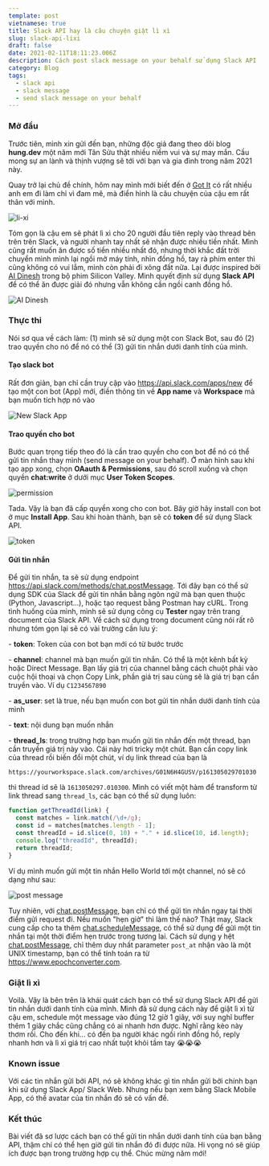 ```yaml
---
template: post
vietnamese: true
title: Slack API hay là câu chuyện giật lì xì
slug: slack-api-lixi
draft: false
date: 2021-02-11T18:11:23.006Z
description: Cách post slack message on your behalf sử dụng Slack API
category: Blog
tags:
  - slack api
  - slack message
  - send slack message on your behalf
---
```


### Mở đầu

Trước tiên, mình xin gửi đến bạn, những độc giả đang theo dõi blog **hung.dev** một năm mới Tân Sửu thật nhiều niềm vui và sự may mắn. Cầu mong sự an lành và thịnh vượng sẽ tới với bạn và gia đình trong năm 2021 này.

Quay trở lại chủ đề chính, hôm nay mình mới biết đến ở [Got It](https://www.got-it.ai) có rất nhiều anh em đi làm chỉ vì đam mê, mà điển hình là câu chuyện của cậu em rất thân với mình.

![li-xi](/media/screenshot-2021-02-12-at-00.55.56.png "Lì xì")

Tóm gọn là cậu em sẽ phát lì xì cho 20 người đầu tiên reply vào thread bên trên trên Slack, và người nhanh tay nhất sẽ nhận được nhiều tiền nhất. Mình cũng rất muốn ăn được số tiền nhiều nhất đó, nhưng thời khắc đất trời chuyển mình mình lại ngồi mở máy tính, nhìn đồng hồ, tay rà phím enter thì cũng không có vui lắm, mình còn phải đi xông đất nữa. Lại được inspired bởi [AI Dinesh](https://www.youtube.com/watch?v=2TpSWVN4zkg) trong bộ phim Silicon Valley. Mình quyết định sử dụng **Slack API** để có thể ăn được giải đó nhưng vẫn không cần ngồi canh đồng hồ.

![AI Dinesh](/media/maxresdefault.jpg "AI Dinesh")

### Thực thi

Nói sơ qua về cách làm: (1) mình sẽ sử dụng một con Slack Bot, sau đó (2) trao quyền cho nó để nó có thể (3) gửi tin nhắn dưới danh tính của mình.

#### Tạo slack bot

Rất đơn giản, bạn chỉ cần truy cập vào <https://api.slack.com/apps/new> để tạo một con bot (App) mới, điền thông tin về **App name** và **Workspace** mà bạn muốn tích hợp nó vào

![New Slack App](/media/screenshot-2021-02-12-at-02.16.15.png "New Slack App")

#### Trao quyền cho bot

Bước quan trọng tiếp theo đó là cần trao quyền cho con bot để nó có thể gửi tin nhắn thay mình (send message on your behalf). Ở màn hình sau khi tạo app xong, chọn **OAauth & Permissions**, sau đó scroll xuống và chọn quyền **chat:write** ở dưới mục **User Token Scopes**.

![permission](/media/screenshot-2021-02-12-at-02.17.23.png "permission")

Tada. Vậy là bạn đã cấp quyền xong cho con bot. Bây giờ hãy install con bot ở mục **Install App**. Sau khi hoàn thành, bạn sẽ có **token** để sử dụng Slack API.

![token](/media/screenshot-2021-02-12-at-02.40.25.png "token")

#### Gửi tin nhắn

Để gửi tin nhắn, ta sẽ sử dụng endpoint <https://api.slack.com/methods/chat.postMessage>. Tới đây bạn có thể sử dụng SDK của Slack để gửi tin nhắn bằng ngôn ngữ mà bạn quen thuộc (Python, Javascript...), hoặc tạo request bằng Postman hay cURL. Trong tình huống của mình, mình sẽ sử dụng công cụ **Tester** ngay trên trang document của Slack API. Về cách sử dụng trong document cũng nói rất rõ nhưng tóm gọn lại sẽ có vài trường cần lưu ý:

\- **token**: Token của con bot bạn mới có từ bước trước

\- **channel**: channel mà bạn muốn gửi tin nhắn. Có thể là một kênh bất kỳ hoặc Direct Message. Bạn lấy giá trị của channel bằng cách chuột phải vào cuộc hội thoại và chọn Copy Link, phần giá trị sau cùng sẽ là giá trị bạn cần truyền vào. Ví dụ `C1234567890`

\- **as_user**: set là true, nếu bạn muốn con bot gửi tin nhắn dưới danh tính của mình

\- **text**: nội dung bạn muốn nhắn

\- **thread_ls**: trong trường hợp bạn muốn gửi tin nhắn đến một thread, bạn cần truyền giá trị này vào. Cái này hơi tricky một chút. Bạn cần copy link của thread rồi biến đổi một chút, ví dụ link thread của bạn là

```
https://yourworkspace.slack.com/archives/G01N6H4GUSV/p161305029701030
```

thì thread id sẽ là `1613050297.010300`. Mình có viết một hàm để transform từ link thread sang `thread_ls`, các bạn có thể sử dụng luôn:

```javascript
function getThreadId(link) {
  const matches = link.match(/\d+/g);
  const id = matches[matches.length - 1];
  const threadId = id.slice(0, 10) + "." + id.slice(10, id.length);
  console.log("threadId", threadId);
  return threadId;
}
```

Ví dụ mình muốn gửi một tin nhắn Hello World tới một channel, nó sẽ có dạng như sau:

![post message](/media/api.slack.com_methods_chat.postmessage_test.png "post message")

Tuy nhiên, với [chat.postMessage](https://api.slack.com/methods/chat.postMessage), bạn chỉ có thể gửi tin nhắn ngay tại thời điểm gửi request đi. Nếu muốn "hẹn giờ" thì làm thế nào? Thật may, Slack cung cấp cho ta thêm [chat.scheduleMessage](https://api.slack.com/methods/chat.scheduleMessage), có thể sử dụng để gửi một tin nhắn tại một thời điểm hẹn trước trong tương lai. Cách sử dụng y hệt [chat.postMessage](https://api.slack.com/methods/chat.postMessage), chỉ thêm duy nhất parameter `post_at` nhận vào là một UNIX timestamp, bạn có thể tính toán ra từ <https://www.epochconverter.com>.

### Giật lì xì

Voilà. Vậy là bên trên là khái quát cách bạn có thể sử dụng Slack API để gửi tin nhắn dưới danh tính của mình. Mình đã sử dụng cách này để giật lì xì từ cậu em, schedule một message vào đúng 12 giờ 1 giây, với suy nghĩ buffer thêm 1 giây chắc cũng chẳng có ai nhanh hơn được. Nghĩ rằng kèo này thơm rồi. Cho đến khi... có đến ba người khác ngồi rình đồng hồ, reply nhanh hơn và lì xì giá trị cao nhất tuột khỏi tầm tay 😭😭😭

### Known issue

Với các tin nhắn gửi bởi API, nó sẽ không khác gì tin nhắn gửi bởi chính bạn khi sử dụng Slack App/ Slack Web. Nhưng nếu bạn xem bằng Slack Mobile App, có thể avatar của tin nhắn đó sẽ có vấn đề.

### Kết thúc

Bài viết đã sơ lược cách bạn có thể gửi tin nhắn dưới danh tính của bạn bằng API, thậm chí có thể hẹn giờ gửi tin nhắn đó đi được nữa. Hi vọng nó sẽ giúp ích được bạn trong trường hợp cụ thể. Chúc mừng năm mới!
